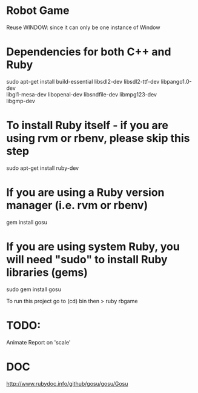 Robot Game
=============

Reuse WINDOW: since it can only be one instance of Window

# Dependencies for both C++ and Ruby
sudo apt-get install build-essential libsdl2-dev libsdl2-ttf-dev libpango1.0-dev \
                     libgl1-mesa-dev libopenal-dev libsndfile-dev libmpg123-dev \
                     libgmp-dev

# To install Ruby itself - if you are using rvm or rbenv, please skip this step
sudo apt-get install ruby-dev

# If you are using a Ruby version manager (i.e. rvm or rbenv)
gem install gosu
# If you are using system Ruby, you will need "sudo" to install Ruby libraries (gems)
sudo gem install gosu

To run this project go to (cd) bin then > ruby rbgame

# TODO:
  Animate
  Report on 'scale'

# DOC 
http://www.rubydoc.info/github/gosu/gosu/Gosu

